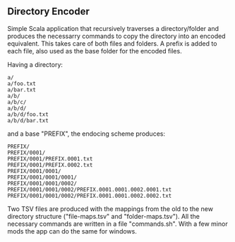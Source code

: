 Directory Encoder
----------------

Simple Scala application that recursively traverses a directory/folder and produces the necessarry commands to copy the directory into an encoded equivalent. This takes care of both files and folders. A prefix is added to each file, also used as the base folder for the encoded files.

Having a directory:

```
a/
a/foo.txt
a/bar.txt
a/b/
a/b/c/
a/b/d/
a/b/d/foo.txt
a/b/d/bar.txt
```

and a base "PREFIX", the endocing scheme produces:

```
PREFIX/
PREFIX/0001/
PREFIX/0001/PREFIX.0001.txt
PREFIX/0001/PREFIX.0002.txt
PREFIX/0001/0001/
PREFIX/0001/0001/0001/
PREFIX/0001/0001/0002/
PREFIX/0001/0001/0002/PREFIX.0001.0001.0002.0001.txt
PREFIX/0001/0001/0002/PREFIX.0001.0001.0002.0002.txt
```
Two TSV files are produced with the mappings from the old to the new directory structure ("file-maps.tsv" and "folder-maps.tsv"). All the necessary commands are written in a file "commands.sh". With a few minor mods the app can do the same for windows. 
